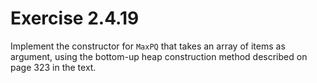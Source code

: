# Exercise 2.4.19

Implement the constructor for `MaxPQ` that takes an array of items as argument,
using the bottom-up heap construction method described on page 323 in the text.